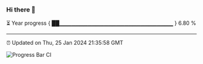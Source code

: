 ### Hi there 👋

⏳ Year progress { ██▁▁▁▁▁▁▁▁▁▁▁▁▁▁▁▁▁▁▁▁▁▁▁▁▁▁▁▁ } 6.80 %

---

⏰ Updated on Thu, 25 Jan 2024 21:35:58 GMT

![Progress Bar CI](https://github.com/IshwaranRudhara/GIT-ACTION/workflows/Progress%20Bar%20CI/badge.svg)
